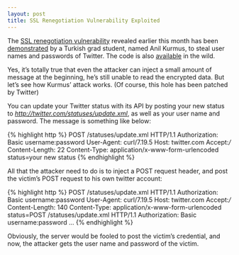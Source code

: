 ```yaml
---
layout: post
title: SSL Renegotiation Vulnerability Exploited
---
```


The [SSL renegotiation vulnerability](/2009/11/details-of-ssl-renegotiation-attack/) revealed earlier this month has been [demonstrated](http://www.securegoose.org/2009/11/tls-renegotiation-vulnerability-cve.html) by a Turkish grad student, named Anil Kurmus, to steal user names and passwords of Twitter. The code is also [available](http://perso.telecom-paristech.fr/~kurmus/ssl.c) in the wild.

Yes, it’s totally true that even the attacker can inject a small amount of message at the beginning, he’s still unable to read the encrypted data. But let’s see how Kurmus’ attack works. (Of course, this hole has been patched by Twitter)

You can update your Twitter status with its API by posting your new status to *http://twitter.com/statuses/update.xml*, as well as your user name and password. The message is something like below:

{% highlight http %}
POST /statuses/update.xml HTTP/1.1
Authorization: Basic username:password
User-Agent: curl/7.19.5
Host: twitter.com
Accept:*/*
Content-Length: 22
Content-Type: application/x-www-form-urlencoded
status=your new status
{% endhighlight %}

All that the attacker need to do is to inject a POST request header, and post the victim’s POST request to his own twitter account:

{% highlight http %}
POST /statuses/update.xml HTTP/1.1
Authorization: Basic username:password
User-Agent: curl/7.19.5
Host: twitter.com
Accept:*/*
Content-Length: 140
Content-Type: application/x-www-form-urlencoded
status=POST /statuses/update.xml HTTP/1.1
Authorization: Basic username:password
...
{% endhighlight %}

Obviously, the server would be fooled to post the victim’s credential, and now, the attacker gets the user name and password of the victim.
